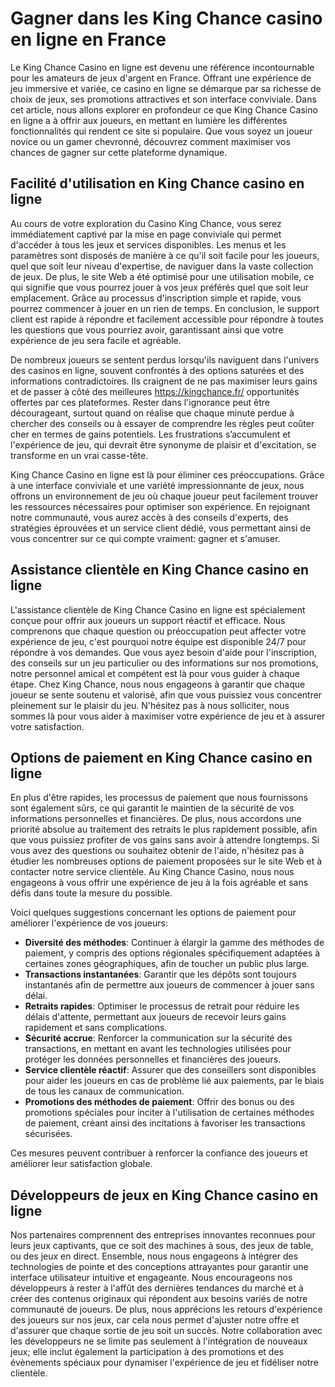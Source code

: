 <h1>Gagner dans les King Chance casino en ligne en France</h1>
<p>Le King Chance Casino en ligne est devenu une r&eacute;f&eacute;rence incontournable pour les amateurs de jeux d'argent en France. Offrant une exp&eacute;rience de jeu immersive et vari&eacute;e, ce casino en ligne se d&eacute;marque par sa richesse de choix de jeux, ses promotions attractives et son interface conviviale. Dans cet article, nous allons explorer en profondeur ce que King Chance Casino en ligne a &agrave; offrir aux joueurs, en mettant en lumi&egrave;re les diff&eacute;rentes fonctionnalit&eacute;s qui rendent ce site si populaire. Que vous soyez un joueur novice ou un gamer chevronn&eacute;, d&eacute;couvrez comment maximiser vos chances de gagner sur cette plateforme dynamique.</p>
<h2>Facilit&eacute; d'utilisation en King Chance casino en ligne</h2>
<p>Au cours de votre exploration du Casino King Chance, vous serez imm&eacute;diatement captiv&eacute; par la mise en page conviviale qui permet d'acc&eacute;der &agrave; tous les jeux et services disponibles. Les menus et les param&egrave;tres sont dispos&eacute;s de mani&egrave;re &agrave; ce qu'il soit facile pour les joueurs, quel que soit leur niveau d'expertise, de naviguer dans la vaste collection de jeux. De plus, le site Web a &eacute;t&eacute; optimis&eacute; pour une utilisation mobile, ce qui signifie que vous pourrez jouer &agrave; vos jeux pr&eacute;f&eacute;r&eacute;s quel que soit leur emplacement. Gr&acirc;ce au processus d'inscription simple et rapide, vous pourrez commencer &agrave; jouer en un rien de temps. En conclusion, le support client est rapide &agrave; r&eacute;pondre et facilement accessible pour r&eacute;pondre &agrave; toutes les questions que vous pourriez avoir, garantissant ainsi que votre exp&eacute;rience de jeu sera facile et agr&eacute;able.</p>
<p>De nombreux joueurs se sentent perdus lorsqu'ils naviguent dans l'univers des casinos en ligne, souvent confront&eacute;s &agrave; des options satur&eacute;es et des informations contradictoires. Ils craignent de ne pas maximiser leurs gains et de passer &agrave; c&ocirc;t&eacute; des meilleures&nbsp;<a href="https://kingchance.fr/">https://kingchance.fr/</a> opportunit&eacute;s offertes par ces plateformes.&nbsp;Rester dans l'ignorance peut &ecirc;tre d&eacute;courageant, surtout quand on r&eacute;alise que chaque minute perdue &agrave; chercher des conseils ou &agrave; essayer de comprendre les r&egrave;gles peut co&ucirc;ter cher en termes de gains potentiels. Les frustrations s&rsquo;accumulent et l'exp&eacute;rience de jeu, qui devrait &ecirc;tre synonyme de plaisir et d'excitation, se transforme en un vrai casse-t&ecirc;te.</p>
<p>King Chance Casino en ligne est l&agrave; pour &eacute;liminer ces pr&eacute;occupations. Gr&acirc;ce &agrave; une interface conviviale et une vari&eacute;t&eacute; impressionnante de jeux, nous offrons un environnement de jeu o&ugrave; chaque joueur peut facilement trouver les ressources n&eacute;cessaires pour optimiser son exp&eacute;rience. En rejoignant notre communaut&eacute;, vous aurez acc&egrave;s &agrave; des conseils d'experts, des strat&eacute;gies &eacute;prouv&eacute;es et un service client d&eacute;di&eacute;, vous permettant ainsi de vous concentrer sur ce qui compte vraiment: gagner et s'amuser.</p>
<h2>Assistance client&egrave;le en King Chance casino en ligne</h2>
<p>L'assistance client&egrave;le de King Chance Casino en ligne est sp&eacute;cialement con&ccedil;ue pour offrir aux joueurs un support r&eacute;actif et efficace. Nous comprenons que chaque question ou pr&eacute;occupation peut affecter votre exp&eacute;rience de jeu, c'est pourquoi notre &eacute;quipe est disponible 24/7 pour r&eacute;pondre &agrave; vos demandes. Que vous ayez besoin d'aide pour l'inscription, des conseils sur un jeu particulier ou des informations sur nos promotions, notre personnel amical et comp&eacute;tent est l&agrave; pour vous guider &agrave; chaque &eacute;tape. Chez King Chance, nous nous engageons &agrave; garantir que chaque joueur se sente soutenu et valoris&eacute;, afin que vous puissiez vous concentrer pleinement sur le plaisir du jeu. N'h&eacute;sitez pas &agrave; nous solliciter, nous sommes l&agrave; pour vous aider &agrave; maximiser votre exp&eacute;rience de jeu et &agrave; assurer votre satisfaction.</p>
<h2>Options de paiement en King Chance casino en ligne</h2>
<p>En plus d'&ecirc;tre rapides, les processus de paiement que nous fournissons sont &eacute;galement s&ucirc;rs, ce qui garantit le maintien de la s&eacute;curit&eacute; de vos informations personnelles et financi&egrave;res. De plus, nous accordons une priorit&eacute; absolue au traitement des retraits le plus rapidement possible, afin que vous puissiez profiter de vos gains sans avoir &agrave; attendre longtemps. Si vous avez des questions ou souhaitez obtenir de l'aide, n'h&eacute;sitez pas &agrave; &eacute;tudier les nombreuses options de paiement propos&eacute;es sur le site Web et &agrave; contacter notre service client&egrave;le. Au King Chance Casino, nous nous engageons &agrave; vous offrir une exp&eacute;rience de jeu &agrave; la fois agr&eacute;able et sans d&eacute;fis dans toute la mesure du possible.</p>
<p>Voici quelques suggestions concernant les options de paiement pour am&eacute;liorer l'exp&eacute;rience de vos joueurs:</p>
<ul>
<li><strong><strong>Diversit&eacute; des m&eacute;thodes</strong></strong>: Continuer &agrave; &eacute;largir la gamme des m&eacute;thodes de paiement, y compris des options r&eacute;gionales sp&eacute;cifiquement adapt&eacute;es &agrave; certaines zones g&eacute;ographiques, afin de toucher un public plus large.</li>
<li><strong><strong>Transactions instantan&eacute;es</strong></strong>: Garantir que les d&eacute;p&ocirc;ts sont toujours instantan&eacute;s afin de permettre aux joueurs de commencer &agrave; jouer sans d&eacute;lai.</li>
<li><strong><strong>Retraits rapides</strong></strong>: Optimiser le processus de retrait pour r&eacute;duire les d&eacute;lais d'attente, permettant aux joueurs de recevoir leurs gains rapidement et sans complications.</li>
<li><strong><strong>S&eacute;curit&eacute; accrue</strong></strong>: Renforcer la communication sur la s&eacute;curit&eacute; des transactions, en mettant en avant les technologies utilis&eacute;es pour prot&eacute;ger les donn&eacute;es personnelles et financi&egrave;res des joueurs.</li>
<li><strong><strong>Service client&egrave;le r&eacute;actif</strong></strong>: Assurer que des conseillers sont disponibles pour aider les joueurs en cas de probl&egrave;me li&eacute; aux paiements, par le biais de tous les canaux de communication.</li>
<li><strong><strong>Promotions des m&eacute;thodes de paiement</strong></strong>: Offrir des bonus ou des promotions sp&eacute;ciales pour inciter &agrave; l'utilisation de certaines m&eacute;thodes de paiement, cr&eacute;ant ainsi des incitations &agrave; favoriser les transactions s&eacute;curis&eacute;es.</li>
</ul>
<p>Ces mesures peuvent contribuer &agrave; renforcer la confiance des joueurs et am&eacute;liorer leur satisfaction globale.</p>
<h2>D&eacute;veloppeurs de jeux en King Chance casino en ligne</h2>
<p>Nos partenaires comprennent des entreprises innovantes reconnues pour leurs jeux captivants, que ce soit des machines &agrave; sous, des jeux de table, ou des jeux en direct. Ensemble, nous nous engageons &agrave; int&eacute;grer des technologies de pointe et des conceptions attrayantes pour garantir une interface utilisateur intuitive et engageante.&nbsp;Nous encourageons nos d&eacute;veloppeurs &agrave; rester &agrave; l'aff&ucirc;t des derni&egrave;res tendances du march&eacute; et &agrave; cr&eacute;er des contenus originaux qui r&eacute;pondent aux besoins vari&eacute;s de notre communaut&eacute; de joueurs. De plus, nous appr&eacute;cions les retours d'exp&eacute;rience des joueurs sur nos jeux, car cela nous permet d'ajuster notre offre et d'assurer que chaque sortie de jeu soit un succ&egrave;s. Notre collaboration avec les d&eacute;veloppeurs ne se limite pas seulement &agrave; l'int&eacute;gration de nouveaux jeux; elle inclut &eacute;galement la participation &agrave; des promotions et des &eacute;v&egrave;nements sp&eacute;ciaux pour dynamiser l'exp&eacute;rience de jeu et fid&eacute;liser notre client&egrave;le.</p>
